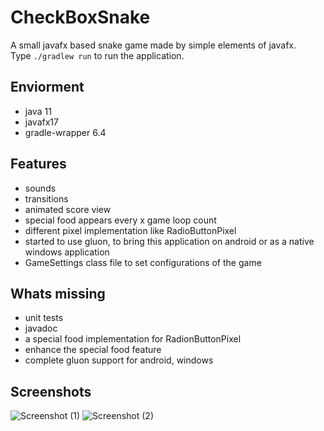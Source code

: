 # CheckBoxSnake

A small javafx based snake game made by simple elements of javafx.\
Type ``./gradlew run`` to run the application.

## Enviorment
- java 11
- javafx17
- gradle-wrapper 6.4

## Features

- sounds
- transitions
- animated score view
- special food appears every x game loop count
- different pixel implementation like RadioButtonPixel
- started to use gluon, to bring this application on android or as a native windows application
- GameSettings class file to set configurations of the game

## Whats missing

- unit tests
- javadoc
- a special food implementation for RadionButtonPixel
- enhance the special food feature
- complete gluon support for android, windows

## Screenshots
![Screenshot (1)](https://i.ibb.co/7pnfbxy/checkboxsnake1.png)
![Screenshot (2)](https://i.ibb.co/P5x7WwQ/checkboxsnake2.png)